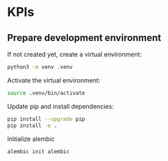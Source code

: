 # KPIs

## Prepare development environment

If not created yet, create a virtual environment:

```bash
python3 -m venv .venv
```

Activate the virtual environment:

```bash
source .venv/bin/activate
```

Update pip and install dependencies:

```bash
pip install --upgrade pip
pip install -e .
```

Initialize alembic

```bash
alembic init alembic
```
